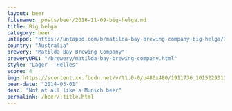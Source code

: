 ```yaml
---
layout: beer
filename: _posts/beer/2016-11-09-big-helga.md
title: Big helga
category: beer
untappd: "https://untappd.com/b/matilda-bay-brewing-company-big-helga/12435"
country: "Australia"
brewery: "Matilda Bay Brewing Company"
breweryURL: "/brewery/matilda-bay-brewing-company.html"
style: "Lager - Helles"
score: 4
img: https://scontent.xx.fbcdn.net/v/t1.0-0/p480x480/1911736_10152293132828745_389724707_n.jpg?oh=b951a3453988b6726a58edaf96a2fd04&oe=5A20A605
beer-date: "2014-03-01"
desc: "Not at all like a Munich beer"
permalink: /beer/:title.html
---
```

